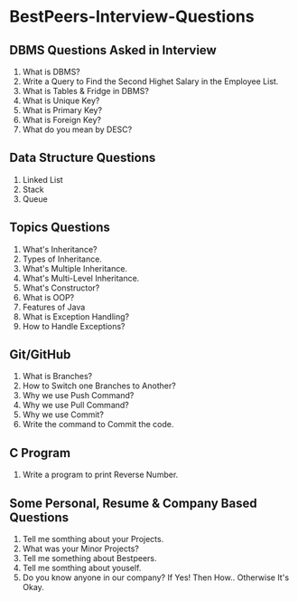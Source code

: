# BestPeers-Interview-Questions

## DBMS Questions Asked in Interview

1. What is DBMS?
2. Write a Query to Find the Second Highet Salary in the Employee List.
3. What is Tables & Fridge in DBMS?
4. What is Unique Key?
5. What is Primary Key?
6. What is Foreign Key?
7. What do you mean by DESC?

## Data Structure Questions

1. Linked List
2. Stack
3. Queue

## Topics Questions

1. What's Inheritance?
2. Types of Inheritance.
3. What's Multiple Inheritance.
4. What's Multi-Level Inheritance.
5. What's Constructor?
6. What is OOP?
7. Features of Java
8. What is Exception Handling?
9. How to Handle Exceptions?

## Git/GitHub

1. What is Branches?
2. How to Switch one Branches to Another?
3. Why we use Push Command?
4. Why we use Pull Command?
5. Why we use Commit?
6. Write the command to Commit the code.

## C Program

1. Write a program to print Reverse Number.

## Some Personal, Resume & Company Based Questions

1. Tell me somthing about your Projects.
2. What was your Minor Projects?
3. Tell me something about Bestpeers.
4. Tell me somthing about youself.
5. Do you know anyone in our company? If Yes! Then How.. Otherwise It's Okay.
